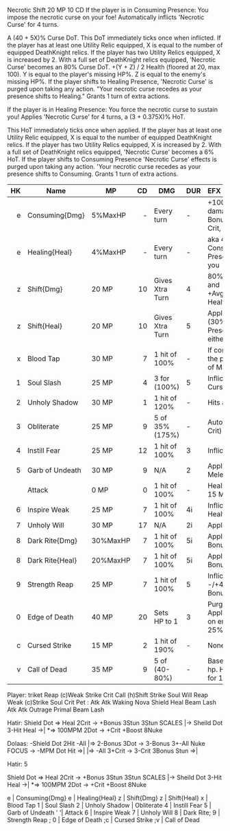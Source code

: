 Necrotic Shift 20 MP 10 CD If the player is in Consuming Presence:
You impose the necrotic curse on your foe!
Automatically inflicts 'Necrotic Curse' for 4 turns.

A (40 + 5X)% Curse DoT.
This DoT immediately ticks once when inflicted.
If the player has at least one Utility Relic equipped, X is equal to the number of equipped DeathKnight relics.
If the player has two Utility Relics equipped, X is increased by 2.
With a full set of DeathKnight relics equipped, 'Necrotic Curse' becomes an 80% Curse DoT.
+(Y + Z) / 2 Health (floored at 20, max 100).
Y is equal to the player's missing HP%.
Z is equal to the enemy's missing HP%.
If the player shifts to Healing Presence, 'Necrotic Curse' is purged upon taking any action.
"Your necrotic curse recedes as your presence shifts to Healing."
Grants 1 turn of extra actions.

If the player is in Healing Presence:
You force the necrotic curse to sustain you!
Applies 'Necrotic Curse' for 4 turns, a (3 + 0.375X)% HoT.

This HoT immediately ticks once when applied.
If the player has at least one Utility Relic equipped, X is equal to the number of equipped DeathKnight relics.
If the player has two Utility Relics equipped, X is increased by 2.
With a full set of DeathKnight relics equipped, 'Necrotic Curse' becomes a 6% HoT.
If the player shifts to Consuming Presence 'Necrotic Curse' effects is purged upon taking any action.
'Your necrotic curse recedes as your presence shifts to Consuming.
Grants 1 turn of extra actions.

|  HK | Name            | MP       |  CD | DMG             | DUR | EFX                                                         |
| --: | --------------- | -------- | --: | --------------- | --- | :---------------------------------------------------------- |
|   e | Consuming{Dmg}  | 5%MaxHP  |   - | Every turn      | -   | +100% base damage, +50 Bonus, and +50 Crit, aka 5% DoT      |
|   e | Healing{Heal}   | 4%MaxHP  |   - | Every turn      | -   | aka 4%HoT, Consuming Presence can't kill you                |
|   z | Shift{Dmg}      | 20 MP    |  10 | Gives Xtra Turn | 4   | 80% Curse DoT and +Avg%MissingHP Health (min 20)            |
|   z | Shift{Heal}     | 20 MP    |  10 | Gives Xtra Turn | 5   | Applies 6% HoT (30%) ; Switching Presence ends either Shift |
|   x | Blood Tap       | 30 MP    |   7 | 1 hit of 100%   | -   | If connects, heals the player for 18% of MaxHP.             |
|   1 | Soul Slash      | 25 MP    |   4 | 3 for (100%)    | 5   | Inflicts a 80% Curse DoT                                    |
|   2 | Unholy Shadow   | 30 MP    |   1 | 1 hit of 120%   | -   | Hits all enemies                                            |
|   3 | Obliterate      | 25 MP    |   9 | 5 of 35% (175%) | -   | Auto-Crits (+200 Crit)                                      |
|   4 | Instill Fear    | 25 MP    |  12 | 1 hit of 100%   | 3   | Inflicts a stun                                             |
|   5 | Garb of Undeath | 30 MP    |   9 | N/A             | 2   | Applies +220 Melee/Pierce/Magic                             |
|     | Attack          | 0 MP     |   0 | 1 hit of 100%   | -   | Heals the player for 15 MP.                                 |
|   6 | Inspire Weak    | 25 MP    |   7 | 1 hit of 100%   | 4i  | Inflicts -50 All +50 Health -100 Crit                       |
|   7 | Unholy Will     | 30 MP    |  17 | N/A             | 2i  | Applies +60 All                                             |
|   8 | Dark Rite{Dmg}  | 30%MaxHP |   7 | 1 hit of 100%   | 5i  | Applies +40 Boost, Bonus, and Crit                          |
|   8 | Dark Rite{Heal} | 20%MaxHP |   7 | 1 hit of 100%   | 5i  | Applies +40 Boost, Bonus, and Crit                          |
|   9 | Strength Reap   | 25 MP    |   7 | 1 hit of 100%   | 5   | Inflicts/Applies -/+40 Boost and Bonus                      |
|   0 | Edge of Death   | 40 MP    |  20 | Sets HP to 1    | 3   | Purges DoTs Applies deathproof, on end heals for 25% MaxHP  |
|   c | Cursed Strike   | 15 MP    |   2 | 1 hit of 190%   | -   | None                                                        |
|   v | Call of Dead    | 35 MP    |   9 | 5 of (40-80%)   | -   | Based off missing hp. Heals the player for 10% dealt.       |


Player: triket  Reap (c)Weak    Strike   Crit     Call (h)Shift  Strike   Soul       Will     Reap   Weak  (c)Strike  Soul    Crit
Pet   : Atk     Atk     Waking  Nova     Shield   Heal           Beam     Lash       Atk      Atk    Outrage  Primal  Beam    Lash
  
Hatir:  Shield  Dot  => Heal    2Crit -> +Bonus   3Stun          3Stun    SCALES |-> Sheild   Dot    3-Hit    Heal ->|
                    *=> 100MPM  2Dot  -> +Crit    +Boost         8Nuke 
  
Dolaas: -Shield Dot     2Hit    -All |=> 2-Bonus   3Dot      ->  3-Bonus   3+-All   Nuke    FOCUS -> -MPM    Dot     Hit  =>| 
                                     |=> -All      3+Crit    ->  3-Crit    3Bonus   Stun                                  =>|



Hatir: 5


Shield  Dot  => Heal    2Crit -> +Bonus   3Stun          3Stun    SCALES |-> Sheild   Dot    3-Hit    Heal ->|
            *=> 100MPM  2Dot  -> +Crit    +Boost         8Nuke 




e | Consuming{Dmg} e | Healing{Heal}  z | Shift{Dmg}     z | Shift{Heal}    x | Blood Tap      1 | Soul Slash     2 | Unholy Shadow   | Obliterate     4 | Instill Fear   5 | Garb of Undeath ' '| Attack         6 | Inspire Weak   7 | Unholy Will   8 | Dark Rite; 9 | Strength Reap ; 0 | Edge of Death  ;c | Cursed Strike  ;v | Call of Dead   